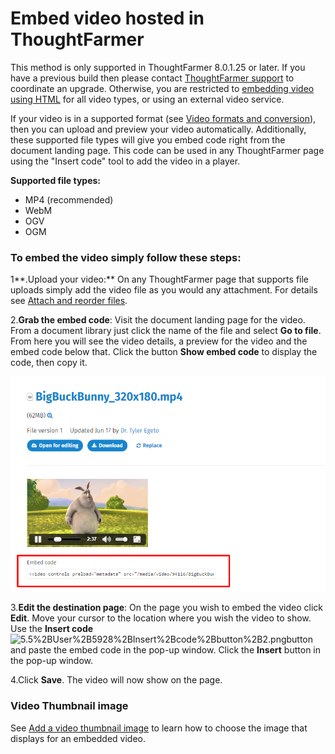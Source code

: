 # Embed video hosted in ThoughtFarmer



This method is only supported in ThoughtFarmer 8.0.1.25 or later. If you have a previous build then please contact [ThoughtFarmer support](mailto:helpdesk@thoughtfarmer.com) to coordinate an upgrade. Otherwise, you are restricted to [embedding video using HTML](advanced-how-to-embed-a-video-using-html-code.md) for all video types, or using an external video service.  
  
If your video is in a supported format \(see [Video formats and conversion](video-formats-and-conversion.md)\), then you can upload and preview your video automatically. Additionally, these supported file types will give you embed code right from the document landing page. This code can be used in any ThoughtFarmer page using the "Insert code" tool to add the video in a player.   
  
**Supported file types:** 

* MP4 \(recommended\)
* WebM
* OGV
* OGM

### **To embed the video simply follow these steps:**

1**.Upload your video:** On any ThoughtFarmer page that supports file uploads simply add the video file as you would any attachment. For details see [Attach and reorder files](../../add-and-edit-files/attach-and-reorder-files.md). 

2.**Grab the embed code**: Visit the document landing page for the video. From a document library just click the name of the file and select **Go to file**. From here you will see the video details, a preview for the video and the embed code below that. Click the button **Show embed code** to display the code, then copy it.

![](../../../.gitbook/assets/1%20%2872%29.png)



3.**Edit the destination page**: On the page you wish to embed the video click **Edit**. Move your cursor to the location where you wish the video to show. Use the **Insert code** ![5.5%2BUser%2B5928%2BInsert%2Bcode%2Bbutton%2B2.png](https://community.thoughtfarmer.com/imagethumb/132612970000/16338/950x950/False/5.5%2BUser%2B5928%2BInsert%2Bcode%2Bbutton%2B2.png)button and paste the embed code in the pop-up window. Click the **Insert** button in the pop-up window. 

4.Click **Save**. The video will now show on the page.

### **Video Thumbnail image**

See [Add a video thumbnail image](../add-thumbnail-images/add-a-video-thumbnail-image.md) to learn how to choose the image that displays for an embedded video.



  



